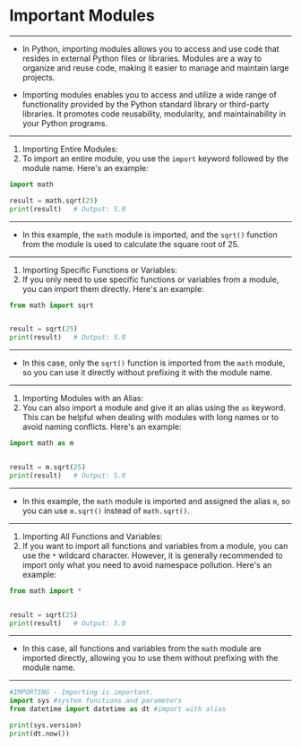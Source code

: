 # Important Modules
---

- In Python, importing modules allows you to access and use code that resides in external Python files or libraries. Modules are a way to organize and reuse code, making it easier to manage and maintain large projects.

- Importing modules enables you to access and utilize a wide range of functionality provided by the Python standard library or third-party libraries. It promotes code reusability, modularity, and maintainability in your Python programs.

---

1.  Importing Entire Modules:
2.  To import an entire module, you use the `import` keyword followed by the module name. Here's an example:

```python
import math

result = math.sqrt(25)
print(result)   # Output: 5.0
```

---

- In this example, the `math` module is imported, and the `sqrt()` function from the module is used to calculate the square root of 25.

---

1.  Importing Specific Functions or Variables:
2.  If you only need to use specific functions or variables from a module, you can import them directly. Here's an example:

```python
from math import sqrt


result = sqrt(25)
print(result)   # Output: 5.0
```

---

- In this case, only the `sqrt()` function is imported from the `math` module, so you can use it directly without prefixing it with the module name.

---

1.  Importing Modules with an Alias:
2.  You can also import a module and give it an alias using the `as` keyword. This can be helpful when dealing with modules with long names or to avoid naming conflicts. Here's an example:

```python
import math as m


result = m.sqrt(25)
print(result)   # Output: 5.0
```

---

- In this example, the `math` module is imported and assigned the alias `m`, so you can use `m.sqrt()` instead of `math.sqrt()`.

---

1.  Importing All Functions and Variables:
2.  If you want to import all functions and variables from a module, you can use the `*` wildcard character. However, it is generally recommended to import only what you need to avoid namespace pollution. Here's an example:

```python
from math import *


result = sqrt(25)
print(result)   # Output: 5.0
```

---

- In this case, all functions and variables from the `math` module are imported directly, allowing you to use them without prefixing with the module name.

---

```python
#IMPORTING - Importing is important. 
import sys #system functions and parameters
from datetime import datetime as dt #import with alias 

print(sys.version)
print(dt.now())
```
